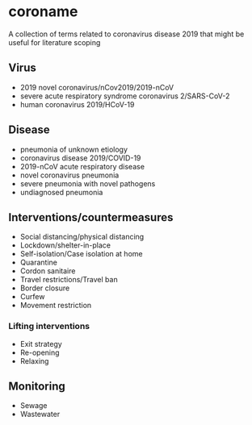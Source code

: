 # coroname

A collection of terms related to coronavirus disease 2019 that might be useful for literature scoping

## Virus
* 2019 novel coronavirus/nCov2019/2019-nCoV
* severe acute respiratory syndrome coronavirus 2/SARS-CoV-2
* human coronavirus 2019/HCoV-19

## Disease
* pneumonia of unknown etiology
* coronavirus disease 2019/COVID-19
* 2019-nCoV acute respiratory disease
* novel coronavirus pneumonia
* severe pneumonia with novel pathogens
* undiagnosed pneumonia

## Interventions/countermeasures
* Social distancing/physical distancing
* Lockdown/shelter-in-place
* Self-isolation/Case isolation at home
* Quarantine
* Cordon sanitaire
* Travel restrictions/Travel ban
* Border closure
* Curfew
* Movement restriction
### Lifting interventions
* Exit strategy
* Re-opening
* Relaxing

## Monitoring
* Sewage
* Wastewater
